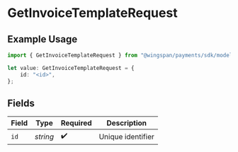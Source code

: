 # GetInvoiceTemplateRequest

## Example Usage

```typescript
import { GetInvoiceTemplateRequest } from "@wingspan/payments/sdk/models/operations";

let value: GetInvoiceTemplateRequest = {
    id: "<id>",
};
```

## Fields

| Field              | Type               | Required           | Description        |
| ------------------ | ------------------ | ------------------ | ------------------ |
| `id`               | *string*           | :heavy_check_mark: | Unique identifier  |